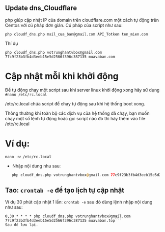 ## Update dns_Cloudflare
php giúp cập nhật IP của domain trên cloudflare.com một cách tự động trên Centos với cú pháp đơn giản.
Cú pháp của script như sau:
```
php cloudf_dns.php mail_cua_ban@gmail.com API_Totken ten_mien.com

  ```
  
  Thí dụ
```
php cloudf_dns.php votrunghantvbox@gmail.com 77c9f23b3fb4d3eeb15e5d2566f396c387135 muavaban.com

```
# Cập nhật mỗi khi khởi động
Để tự động chạy một script sau khi server linux khởi động xong hãy sử dụng  ``#nano /etc/rc.local``

/etc/rc.local chứa script để chạy tự động sau khi hệ thống boot xong.

Thông thường khi toàn bộ các dịch vụ của hệ thống đã chạy, bạn muốn chạy một số lệnh tự động hoặc gọi script nào đó thì hãy thêm vào file /etc/rc.local
# Ví dụ:
```nano -w /etc/rc.local```
- Nhập nội dung nhu sau:
```php cloudf_dns.php votrunghantvbox@gmail.com 77c9f23b3fb4d3eeb15e5d2566f396c387135 muavaban.com
   php cloudf_dns.php votrunghantvbox@gmail.com 77c9f23b3fb4d3eeb15e5d2566f396c387135 sangtao.top
```
## Tao: ``crontab -e`` để tạo lịch tự cập nhật
Ví dụ 30 phút cập nhật 1 lần:
```crontab -e```
sau đó dùng lệnh nhập nội dung như sau:
```
0,30 * * * * php cloudf_dns.php votrunghantvbox@gmail.com 77c9f23b3fb4d3eeb15e5d2566f396c387135 muavaban.top```
Sau đó lưu lại.

